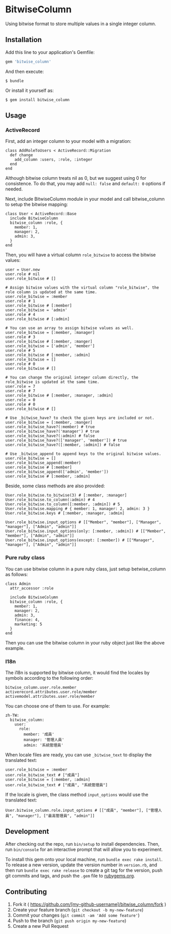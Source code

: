 # BitwiseColumn

Using bitwise format to store multiple values in a single integer column.

## Installation

Add this line to your application's Gemfile:

```ruby
gem 'bitwise_column'
```

And then execute:

    $ bundle

Or install it yourself as:

    $ gem install bitwise_column

## Usage

### ActiveRecord

First, add an integer column to your model with a migration:

```
class AddRoleToUsers < ActiveRecord::Migration
  def change
    add_column :users, :role, :integer
  end
end
```

Although bitwise column treats nil as 0, but we suggest using 0 for consistence. To do that, you may add `null: false` and `default: 0` options if needed.

Next, include BitwiseColumn module in your model and call bitwise_column to setup the bitwise mapping:

```
class User < ActiveRecord::Base
  include BitwiseColumn
  bitwise_column :role, {
    member: 1,
    manager: 2,
    admin: 3,
  }
end
```

Then, you will have a virtual column `role_bitwise` to access the bitwise values:

```
user = User.new
user.role # nil
user.role_bitwise # []

# Assign bitwise values with the virtual column "role_bitwise", the role column is updated at the same time.
user.role_bitwise = :member
user.role # 1
user.role_bitwise # [:member]
user.role_bitwise = 'admin'
user.role # 4
user.role_bitwise # [:admin]

# You can use an array to assign bitwise values as well.
user.role_bitwise = [:member, :manager]
user.role # 3
user.role_bitwise # [:member, :manger]
user.role_bitwise = ['admin', 'member']
user.role # 5
user.role_bitwise # [:member, :admin]
user.role_bitwise = []
user.role # 0
user.role_bitwise # []

# You can change the original integer column directly, the role_bitwise is updated at the same time.
user.role = 7
user.role # 7
user.role_bitwise # [:member, :manager, :admin]
user.role = 0
user.role # 0
user.role_bitwise # []

# Use _bitwise_have? to check the given keys are included or not.
user.role_bitwise = [:member, :manger]
user.role_bitwise_have?(:member) # true
user.role_bitwise_have?('manager') # true
user.role_bitwise_have?(:admin) # false
user.role_bitwise_have?(['manager', 'member']) # true
user.role_bitwise_have?([:member, :admin]) # false

# Use _bitwise_append to append keys to the original bitwise values.
user.role_bitwise = []
user.role_bitwise_append(:member)
user.role_bitwise # [:member]
user.role_bitwise_append(['admin', 'member'])
user.role_bitwise # [:member, :admin]
```

Beside, some class methods are also provided:

```
User.role_bitwise.to_bitwise(3) # [:member, :manager]
User.role_bitwise.to_column(:admin) # 4
User.role_bitwise.to_column([:member, :admin]) # 5
User.role_bitwise.mapping # { member: 1, manager: 2, admin: 3 }
User.role_bitwise.keys # [:member, :manager, :admin]

User.role_bitwise.input_options # [["Member", "member"], ["Manager", "manager"], ["Admin", "admin"]]
User.role_bitwise.input_options(only: [:member, :admin]) # [["Member", "member"], ["Admin", "admin"]]
User.role_bitwise.input_options(except: [:member]) # [["Manager", "manager"], ["Admin", "admin"]]
```

### Pure ruby class

You can use bitwise column in a pure ruby class, just setup betwise_column as follows:

```
class Admin
  attr_accessor :role

  include BitwiseColumn
  bitwise_column :role, {
    member: 1,
    manager: 2,
    admin: 3,
    finance: 4,
    marketing: 5
  }
end
```

Then you can use the bitwise column in your ruby object just like the above example.

### I18n

The i18n is supported by bitwise column, it would find the locales by symbols according to the following order:

```
bitwise_column.user.role.member
activerecord.attributes.user.role/member
activemodel.attributes.user.role/member
```

You can choose one of them to use. For example:

```
zh-TW:
  bitwise_column:
    user:
      role:
        member: '成員'
        manager: '管理人員'
        admin: '系統管理員'
```

When locale files are ready, you can use `_bitwise_text` to display the translated text:

```
user.role_bitwise = :member
user.role_bitwise_text # ["成員"]
user.role_bitwise = [:member, :admin]
user.role_bitwise_text # ["成員", "系統管理員"]
```

If the locale is given, the class method `input_options` would use the translated text:

```
User.bitwise_column.role.input_options # [["成員", "member"], ["管理人員", "manager"], ["最高管理員", "admin"]]
```

## Development

After checking out the repo, run `bin/setup` to install dependencies. Then, run `bin/console` for an interactive prompt that will allow you to experiment.

To install this gem onto your local machine, run `bundle exec rake install`. To release a new version, update the version number in `version.rb`, and then run `bundle exec rake release` to create a git tag for the version, push git commits and tags, and push the `.gem` file to [rubygems.org](https://rubygems.org).

## Contributing

1. Fork it ( https://github.com/[my-github-username]/bitwise_column/fork )
2. Create your feature branch (`git checkout -b my-new-feature`)
3. Commit your changes (`git commit -am 'Add some feature'`)
4. Push to the branch (`git push origin my-new-feature`)
5. Create a new Pull Request

